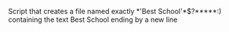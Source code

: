 Script that creates a file named exactly \*\'Best School\'\*$\?\*\*\*\*\*:) containing the text Best School ending by a new line
